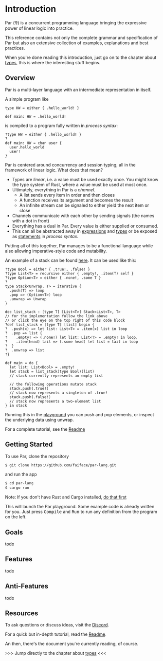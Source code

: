 # Introduction

Par (⅋) is a concurrent programming language bringing the expressive power of linear logic into practice.

This reference contains not only the complete grammar and specification of Par but also an extensive collection of examples, explanations and best practices.

When you're done reading this introduction, just go on to the chapter about [types](types.md), this is where the interesting stuff begins.

## Overview

Par is a multi-layer language with an intermediate representation in itself.

A simple program like
```par
type HW = either { .hello_world! }

def main: HW = .hello_world!
```
is compiled to a program fully written in _process syntax_:
```par
?type HW = either { .hello_world! }
?
def main: HW = chan user {
  user.hello_world
  user!
}
```
Par is centered around concurrency and session typing, all in the framework of linear logic.
What does that mean?

- Types are _linear_, i.e. a value must be used exactly once.
  You might know the type system of Rust, where a value must be used at most once.
- Ultimately, everything in Par is a _channel_.
  - A list sends every item in order and then closes
  - A function receives its argument and becomes the result
  - An infinite stream can be signaled to either yield the next item or close
- Channels communicate with each other by sending signals (the names with a dot in front)
- Everything has a dual in Par. Every value is either supplied or consumed.
- This can all be abstracted away in [expressions](expressions.md) and [types](types.md) or be exposed as [statements](statements.md) in _process syntax_.

Putting all of this together, Par manages to be a functional language while also allowing imperative-style code and mutability.

An example of a stack can be found [here](types.md#choice-types).
It can be used like this:
```par
?type Bool = either { .true!, .false! }
?type List<T> = recursive either { .empty!, .item(T) self }
?type Option<T> = either { .none!, .some T }
?
type Stack<Unwrap, T> = iterative {
  .push(T) => loop
  .pop => (Option<T>) loop
  .unwrap => Unwrap
}

dec list_stack : [type T] [List<T>] Stack<List<T>, T>
// for the implementation follow the link above
// or click the eye on the top right of this code block
?def list_stack = [type T] [list] begin {
?  .push(x) => let list: List<T> = .item(x) list in loop
?  .pop => list {
?    .empty! => (.none!) let list: List<T> = .empty! in loop,
?    .item(head) tail => (.some head) let list = tail in loop
?  }
?  .unwrap => list
?}

def main = do {
  let list: List<Bool> = .empty!
  let stack = list_stack(type Bool)(list)
  // stack currently represents an empty list

  // the following operations mutate stack
  stack.push(.true!)
  // stack now represents a singleton of .true!
  stack.push(.false!)
  // stack now represents a two-element list
} in stack
```
Running this in the [playground](#getting-started) you can push and pop elements, or inspect the underlying data using unwrap.

For a complete tutorial, see the [Readme](#resources)

## Getting Started

To use Par, clone the repository
```sh
$ git clone https://github.com/faiface/par-lang.git
```
and run the app
```sh
$ cd par-lang
$ cargo run
```
Note: If you don't have Rust and Cargo installed, [do that first](https://doc.rust-lang.org/cargo/getting-started/installation.html)

This will launch the Par playground.
Some example code is already written for you.
Just press <kbd>Compile</kbd> and <kbd>Run</kbd> to run any definition from the program on the left.

## Goals

todo

## Features

todo

## Anti-Features

todo

## Resources

To ask questions or discuss ideas, visit the [Discord](https://discord.gg/8KsypefW99).

For a quick but in-depth tutorial, read the [Readme](https://github.com/faiface/par-lang).

An then, there's the document you're currently reading, of course.

\>\>\> Jump directly to the chapter about [types](types.md) <<<